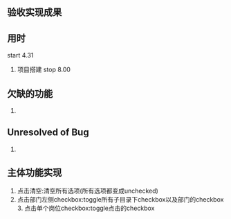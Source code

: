 
## 验收实现成果


## 用时

start 4.31
1. 项目搭建
stop 8.00

## 欠缺的功能

1.

## Unresolved of Bug

1.

## 主体功能实现
1. 点击清空:清空所有选项(所有选项都变成unchecked)
2. 点击部门左侧checkbox:toggle所有子目录下checkbox以及部门的checkbox 3. 点击单个岗位checkbox:toggle点击的checkbox
